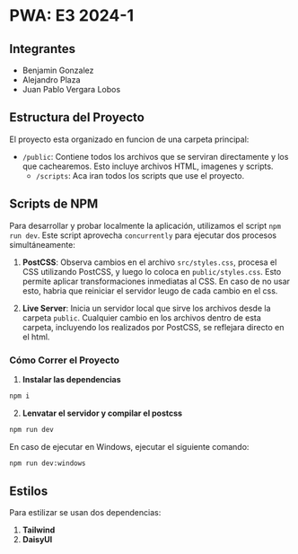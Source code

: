 # PWA: E3 2024-1

## Integrantes
- Benjamin Gonzalez
- Alejandro Plaza
- Juan Pablo Vergara Lobos

## Estructura del Proyecto

El proyecto esta organizado en funcion de una carpeta principal:

- `/public`: Contiene todos los archivos que se serviran directamente y los que cachearemos. Esto incluye archivos HTML, imagenes y scripts.
  - `/scripts`: Aca iran todos los scripts que use el proyecto.

## Scripts de NPM

Para desarrollar y probar localmente la aplicación, utilizamos el script `npm run dev`. Este script aprovecha `concurrently` para ejecutar dos procesos simultáneamente:

1. **PostCSS**: Observa cambios en el archivo `src/styles.css`, procesa el CSS utilizando PostCSS, y luego lo coloca en `public/styles.css`. Esto permite aplicar transformaciones inmediatas al CSS. En caso de no usar esto, habria que reiniciar el servidor leugo de cada cambio en el css.
   
2. **Live Server**: Inicia un servidor local que sirve los archivos desde la carpeta `public`. Cualquier cambio en los archivos dentro de esta carpeta, incluyendo los realizados por PostCSS, se reflejara directo en el html.
### Cómo Correr el Proyecto
1. **Instalar las dependencias**
```bash
npm i
```
2. **Lenvatar el servidor y compilar el postcss**

```bash
npm run dev
```
En caso de ejecutar en Windows, ejecutar el siguiente comando:
```bash
npm run dev:windows
```

## Estilos
Para estilizar se usan dos dependencias:

1. **Tailwind**
2. **DaisyUI**